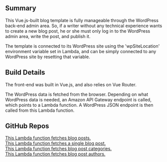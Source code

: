 ## Summary  
This Vue.js-built blog template is fully manageable through the WordPress back-end admin area. So, if a writer without any technical experience wants to create a new blog post, he or she must only log in to the WordPress admin area, write the post, and publish it.  

The template is connected to its WordPress site using the 'wpSiteLocation' environment variable set in Lambda, and can be simply connected to any WordPress site by resetting that variable.  

## Build Details  
The front-end was built in Vue.js, and also relies on Vue Router.  

The WordPress data is fetched from the browser. Depending on what WordPress data is needed, an Amazon API Gateway endpoint is called, which points to a Lambda function. A WordPress JSON endpoint is then called from this Lambda function.  

## GitHub Repos  
[This Lambda function fetches blog posts.](https://github.com/tensquare2443/fetch-posts_lambda-function)  
[This Lambda function fetches a single blog post.](https://github.com/tensquare2443/fetch-post_lambda-function)  
[This Lambda function fetches blog post categories.](https://github.com/tensquare2443/fetch-post-categories_lambda-function)  
[This Lambda function fetches blog post authors.](https://github.com/tensquare2443/fetch-users_lambda-function)  
